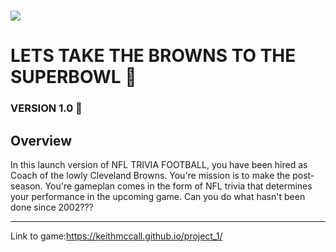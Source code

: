 # ![](https://media.giphy.com/media/f0DGztwp6w4Kc/giphy.gif) 
# LETS TAKE THE BROWNS TO THE SUPERBOWL :football:
### VERSION 1.0 :football:
## Overview

In this launch version of NFL TRIVIA FOOTBALL, you have been hired as Coach of the lowly Cleveland Browns. You're mission is to make the post-season. You're gameplan comes in the form of NFL trivia that determines your performance in the upcoming game. Can you do what hasn't been done since 2002???

---

Link to game:https://keithmccall.github.io/project_1/
